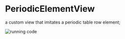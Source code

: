 # PeriodicElementView
a custom view that imitates a periodic table row element;

![running code](https://i.imgur.com/KBSx6FR.gif)
